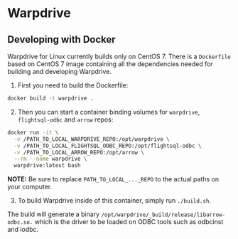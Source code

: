 # Warpdrive

## Developing with Docker

Warpdrive for Linux currently builds only on CentOS 7.
There is a `Dockerfile` based on CentOS 7 image containing all the dependencies needed for building and developing Warpdrive.

1. First you need to build the Dockerfile:

```bash
docker build -t warpdrive .
```

2. Then you can start a container binding volumes for `warpdrive`, `flightsql-odbc` and `arrow` repos:

```bash
docker run -it \
  -v /PATH_TO_LOCAL_WARPDRIVE_REPO:/opt/warpdrive \
  -v /PATH_TO_LOCAL_FLIGHTSQL_ODBC_REPO:/opt/flightsql-odbc \
  -v /PATH_TO_LOCAL_ARROW_REPO:/opt/arrow \
  --rm --name warpdrive \
  warpdrive:latest bash
```

**NOTE:** Be sure to replace `PATH_TO_LOCAL_..._REPO` to the actual paths on your computer.

3. To build Warpdrive inside of this container, simply run `./build.sh`.

The build will generate a binary `/opt/warpdrive/_build/release/libarrow-odbc.so.` which is the driver to be loaded on ODBC tools such as odbcinst and iodbc.
